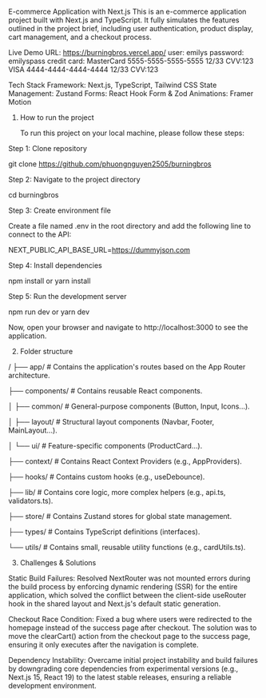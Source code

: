 E-commerce Application with Next.js
This is an e-commerce application project built with Next.js and TypeScript. It fully simulates the features outlined in the project brief, including user authentication, product display, cart management, and a checkout process.

Live Demo URL: https://burningbros.vercel.app/
user: emilys
password: emilyspass
credit card: MasterCard 5555-5555-5555-5555 12/33 CVV:123
             VISA 4444-4444-4444-4444 12/33 CVV:123

Tech Stack
Framework: Next.js, TypeScript, Tailwind CSS
State Management: Zustand
Forms: React Hook Form & Zod
Animations: Framer Motion

1. How to run the project
   
   To run this project on your local machine, please follow these steps:

Step 1: Clone repository

git clone https://github.com/phuongnguyen2505/burningbros

Step 2: Navigate to the project directory

cd burningbros

Step 3: Create environment file

Create a file named .env in the root directory and add the following line to connect to the API:

NEXT_PUBLIC_API_BASE_URL=https://dummyjson.com

Step 4: Install dependencies

npm install
or
yarn install

Step 5: Run the development server

npm run dev
or
yarn dev

Now, open your browser and navigate to http://localhost:3000 to see the application.

2. Folder structure
   
/
├── app/                  # Contains the application's routes based on the App Router architecture.

├── components/           # Contains reusable React components.

│     ├── common/           # General-purpose components (Button, Input, Icons...).

│     ├── layout/           # Structural layout components (Navbar, Footer, MainLayout...).

│     └── ui/               # Feature-specific components (ProductCard...).

├── context/              # Contains React Context Providers (e.g., AppProviders).

├── hooks/                # Contains custom hooks (e.g., useDebounce).

├── lib/                  # Contains core logic, more complex helpers (e.g., api.ts, validators.ts).

├── store/                # Contains Zustand stores for global state management.

├── types/                # Contains TypeScript definitions (interfaces).

└── utils/                # Contains small, reusable utility functions (e.g., cardUtils.ts).


3. Challenges & Solutions

Static Build Failures: Resolved NextRouter was not mounted errors during the build process by enforcing dynamic rendering (SSR) for the entire application, which solved the conflict between the client-side useRouter hook in the shared layout and Next.js's default static generation.

Checkout Race Condition: Fixed a bug where users were redirected to the homepage instead of the success page after checkout. The solution was to move the clearCart() action from the checkout page to the success page, ensuring it only executes after the navigation is complete.

Dependency Instability: Overcame initial project instability and build failures by downgrading core dependencies from experimental versions (e.g., Next.js 15, React 19) to the latest stable releases, ensuring a reliable development environment.
